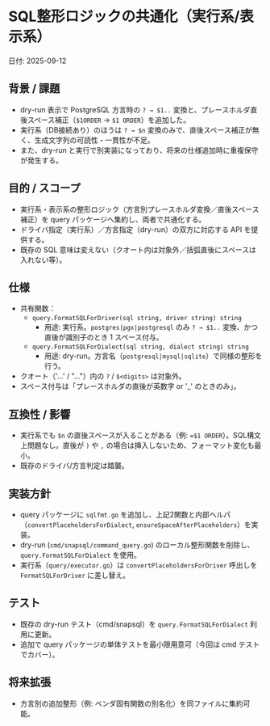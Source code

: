 # SQL整形ロジックの共通化（実行系/表示系）

日付: 2025-09-12

## 背景 / 課題
- dry-run 表示で PostgreSQL 方言時の `? → $1..` 変換と、プレースホルダ直後スペース補正（`$1ORDER` → `$1 ORDER`）を追加した。
- 実行系（DB接続あり）のほうは `? → $n` 変換のみで、直後スペース補正が無く、生成文字列の可読性・一貫性が不足。
- また、dry-run と実行で別実装になっており、将来の仕様追加時に重複保守が発生する。

## 目的 / スコープ
- 実行系・表示系の整形ロジック（方言別プレースホルダ変換／直後スペース補正）を query パッケージへ集約し、両者で共通化する。
- ドライバ指定（実行系）／方言指定（dry-run）の双方に対応する API を提供する。
- 既存の SQL 意味は変えない（クオート内は対象外／括弧直後にスペースは入れない等）。

## 仕様
- 共有関数：
  - `query.FormatSQLForDriver(sql string, driver string) string`
    - 用途: 実行系。`postgres|pgx|postgresql` のみ `? → $1..` 変換、かつ直後が識別子のとき 1 スペース付与。
  - `query.FormatSQLForDialect(sql string, dialect string) string`
    - 用途: dry-run。方言名（`postgresql|mysql|sqlite`）で同様の整形を行う。
- クオート（'…' / "…"）内の `?` / `$<digits>` は対象外。
- スペース付与は「プレースホルダの直後が英数字 or '_' のときのみ」。

## 互換性 / 影響
- 実行系でも `$n` の直後スペースが入ることがある（例: `=$1 ORDER`）。SQL構文上問題なし。直後が `)` や `,` の場合は挿入しないため、フォーマット変化も最小。
- 既存のドライバ/方言判定は踏襲。

## 実装方針
- query パッケージに `sqlfmt.go` を追加し、上記2関数と内部ヘルパ（`convertPlaceholdersForDialect`, `ensureSpaceAfterPlaceholders`）を実装。
- dry-run (`cmd/snapsql/command_query.go`) のローカル整形関数を削除し、`query.FormatSQLForDialect` を使用。
- 実行系（`query/executor.go`）は `convertPlaceholdersForDriver` 呼出しを `FormatSQLForDriver` に差し替え。

## テスト
- 既存の dry-run テスト（cmd/snapsql）を `query.FormatSQLForDialect` 利用に更新。
- 追加で query パッケージの単体テストを最小限用意可（今回は cmd テストでカバー）。

## 将来拡張
- 方言別の追加整形（例: ベンダ固有関数の別名化）を同ファイルに集約可能。

